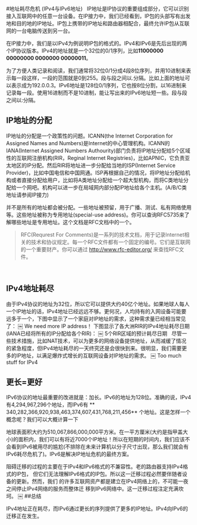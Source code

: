 #地址耗尽危机 (IPv4与IPv6地址)
 
IP地址是IP协议的重要组成部分，它可以识别接入互联网中的任意一台设备。在IP接力中，我们已经看到，IP包的头部写有出发地和目的地的IP地址。IP包上携带的IP地址和路由器相配合，最终允许IP包从互联网的一台电脑传送到另一台。

在IP接力中，我们是以IPv4为例说明IP包的格式的。IPv4和IPv6是先后出现的两个IP协议版本。IPv4的地址就是一个32位的0/1序列，比如**11000000 00000000 0000000 00000011**。

为了方便人类记录和阅读，我们通常将32位0/1分成4段8位序列，并用10进制来表示每一段这样，一段的范围就是0到255。段与段之间以.分隔。比如上面的地址可以表示成为192.0.0.3。IPv6地址是128位0/1序列，它也按8位分割，以16进制来记录每一段。使用16进制而不是10进制，能让写出来的IPv6地址短一些。段与段之间以:分隔。
 
## IP地址的分配

IP地址的分配是一个政策性的问题。ICANN(the Internet Corporation for Assigned Names and Numbers)是Internet的中心管理机构。ICANN的IANA(Internet Assigned Numbers
Authourity)部门负责将IP地址分配给5个区域性的互联网注册机构(RIR，Reginal Internet
Registries)，比如APNIC，它负责亚太地区的IP分配。然后RIR将地址进一步分配给当地的ISP(Internet Service Provider)，比如中国电信和中国网通。ISP再根据自己的情况，将IP地址分配给机构或者直接分配给用户，比如将A类地址分配给一个超大型机构，而将C类地址分配给一个网吧。机构可以进一步在局域网内部分配IP地址给各个主机。(A/B/C类地址请参阅IP接力)
 

并不是所有的地址都会被分配。一些地址被预留，用于广播、测试、私有网络使用等。这些地址被称为专用地址(special-use
address)。你可以查询RFC5735来了解哪些地址是专用地址。这个文档是RFC文档中的一个。

> RFC(Requrest For Comments)是一系列的技术文档，用于记录Internet相关的技术和协议规定。每一个RFC文件都有一个固定的编号。它们是互联网的一个重要财产。你可以通过
http://www.rfc-editor.org/ 来查找RFC文件。

 
## IPv4地址耗尽

由于IPv4协议的地址为32位，所以它可以提供大约40亿个地址。如果地球人每人一个IP地址的话，IPv4地址已经远远不够。更何况，人均持有的入网设备可能要远多于一个，下图中显示了一个家庭对IP地址的需求，这种需求量已经相当常见了：
￼
We need more IP address！
下图显示了各大洲RIR的IPv4地址耗尽日期 (IANA已经将所有的IP分配给各个RIR)：
￼
5个RIR区域的预计耗尽日期
 
尽管一些技术措施，比如NAT技术，可以为更多的网络设备提供地址，从而减缓了情况的紧急程度，但IPv4地址耗尽的一天终究还是会很快到来。很明显，我们需要更多的IP地址，以满足爆炸式增长的互联网设备对IP地址的需求。
￼
Too much stuff for IPv4
 
## 更长=更好

IPv6协议的地址最重要的改进就是：加长。IPv6的地址为128位。准确的说，IPv4有4,294,967,296个地址，而IPv6有
** 340,282,366,920,938,463,374,607,431,768,211,456**
个地址。这是怎样一个概念呢？我们可以大概计算一下

地球表面积大约为510,067,866,000,000平方米。在一平方厘米(大约是指甲盖大小)的面积内，我们可以有将近7000个IP地址！所以在短期的时间内，我们应该不会看到IPv6被用尽的尴尬(不排除在未来计算机以分子尺寸出现，那么我们就会有IPv6耗尽危机了)。IPv6是解决IP地址危机的最终方案。

阻碍迁移的过程的主要在于IPv4和IPv6格式的不兼容性。老的路由器支持IPv4格式的IP包，
但它们无法理解IPv6格式的IP包。所以这一迁移过程必然要伴随者设备的更新。然而，我们
的许多互联网资产都是建立在IPv4网络上的，不可能一夜之间停止IPv4网络的服务而整体迁
移到IPv6网络中。这一迁移过程注定充满坎坷。
￼
##总结

IPv4地址正在耗尽，而IPv6通过更长的序列提供了更多的IP地址。IPv4向IPv6的迁移正在发生。

